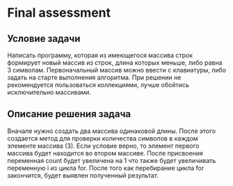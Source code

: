 # Final assessment
## Условие задачи
Написать программу, которая из имеющегося массива строк формирует новый массив из строк, длина которых меньше, либо равна 3 символам. Первоначальный массив можно ввести с клавиатуры, либо задать на старте выполнения алгоритма. При решении не рекомендуется пользоваться коллекциями, лучше обойтись исключительно массивами.
## Описание решения задача
Вначале нужно создать два массива одинаковой длины. После этого создается метод для проверки количества символов в каждом элементе массива (3). Если условие верно, то элемент первого массива будет находится во втором массиве. После присвоения переменная count будет увеличена на 1 что также будет увеличивать переменную i из цикла for. После того как перебирание цикла for закончится, будет выявлен полученный результат.
